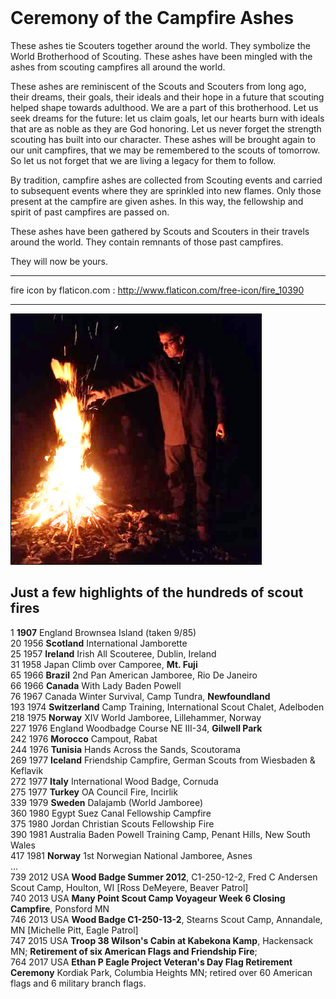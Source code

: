 <img src="http://www.flaticon.com/png/256/10390.png" alt="" width="130" height="auto" />

Ceremony of the Campfire Ashes
=================

These ashes tie Scouters together around the world. They symbolize the World Brotherhood of Scouting. These ashes have been mingled with the ashes from scouting campfires all around the world.
  
These ashes are reminiscent of the Scouts and Scouters from long ago, their dreams, their goals, their ideals and their hope in a future that scouting helped shape towards adulthood. We are a part of this brotherhood. Let us seek dreams for the future: let us claim goals, let our hearts burn with ideals that are as noble as they are God honoring. Let us never forget the strength scouting has built into our character. These ashes will be brought again to our unit campfires, that we may be remembered to the scouts of tomorrow. So let us not forget that we are living a legacy for them to follow.  
  
By tradition, campfire ashes are collected from Scouting events and carried to subsequent events where they are sprinkled into new flames. Only those present at the campfire are given ashes. In this way, the fellowship and spirit of past campfires are passed on.   
  
These ashes have been gathered by Scouts and Scouters in their travels around the world. They contain remnants of those past campfires.

They will now be yours.  

- - -

fire icon by flaticon.com : http://www.flaticon.com/free-icon/fire_10390

- - -

<img src="https://raw.githubusercontent.com/demeyere/scoutfire/master/imagery/771.jpg" alt="Scoutmaster DeMeyere adding ashes to fire 771." width="400" height="auto" style="border: 1px solid black" />


Just a few highlights of the hundreds of scout fires 
-----------------

  1 **1907**  England  Brownsea Island (taken 9/85)  
 20 1956  **Scotland**    International Jamborette  
 25 1957  **Ireland**  Irish All Scouteree, Dublin, Ireland  
 31 1958  Japan  Climb over Camporee, **Mt. Fuji**  
 65 1966  **Brazil**  2nd Pan American Jamboree, Rio De Janeiro  
 66 1966  **Canada**  With Lady Baden Powell  
 76 1967  Canada  Winter Survival, Camp Tundra, **Newfoundland**  
193 1974  **Switzerland**  Camp Training, International Scout Chalet, Adelboden  
218 1975  **Norway**  XIV World Jamboree, Lillehammer, Norway  
227 1976  England  Woodbadge Course NE III-34, **Gilwell Park**  
242 1976  **Morocco**  Campout, Rabat  
244 1976  **Tunisia**  Hands Across the Sands, Scoutorama  
269 1977  **Iceland**  Friendship Campfire, German Scouts from Wiesbaden & Keflavik  
272 1977  **Italy**  International Wood Badge, Cornuda  
275 1977  **Turkey**  OA Council Fire, Incirlik  
339 1979  **Sweden**  Dalajamb (World Jamboree)  
360 1980  Egypt  Suez Canal Fellowship Campfire  
375 1980  Jordan  Christian Scouts Fellowship Fire  
390 1981  Australia  Baden Powell Training Camp, Penant Hills, New South Wales  
417 1981  **Norway**  1st Norwegian National Jamboree, Asnes  
...  
739 2012  USA  **Wood Badge Summer 2012**, C1-250-12-2, Fred C Andersen Scout Camp, Houlton, WI [Ross DeMeyere, Beaver Patrol]  
740 2013  USA  **Many Point Scout Camp Voyageur Week 6 Closing Campfire**, Ponsford MN  
746 2013  USA  **Wood Badge C1-250-13-2**, Stearns Scout Camp, Annandale, MN  [Michelle Pitt, Eagle Patrol]  
747 2015  USA  **Troop 38 Wilson's Cabin at Kabekona Kamp**, Hackensack MN; **Retirement of six American Flags and Friendship Fire**;  
764 2017  USA  **Ethan P Eagle Project Veteran's Day Flag Retirement Ceremony** Kordiak Park, Columbia Heights MN; retired over 60 American flags and 6 military branch flags.
